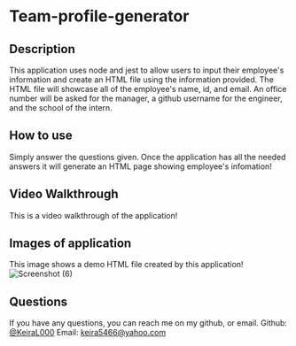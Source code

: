 # Team-profile-generator

## Description
This application uses node and jest to allow users to input their employee's information and create an HTML file using the information provided. The HTML file will showcase all of the employee's name, id, and email. An office number will be asked for the manager, a github username for the engineer, and the school of the intern.

## How to use
Simply answer the questions given. Once the application has all the needed answers it will generate an HTML page showing employee's infomation!

## Video Walkthrough
This is a video walkthrough of the application!


## Images of application
This image shows a demo HTML file created by this application!
![Screenshot (6)](https://user-images.githubusercontent.com/104457102/182963329-367d030d-97ba-4711-9a41-5055f5b2289b.png)


## Questions
If you have any questions, you can reach me on my github, or email.
Github: [@KeiraL000](www.github.com/KeiraL000)
Email: keira5466@yahoo.com


